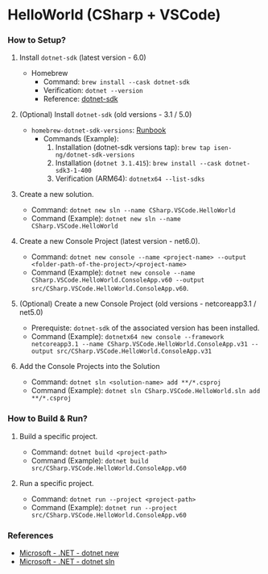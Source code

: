 # HelloWorld (CSharp + VSCode)


### How to Setup?

1. Install `dotnet-sdk` (latest version - 6.0)
    - Homebrew
        - Command: `brew install --cask dotnet-sdk`
        - Verification: `dotnet --version`
        - Reference: [dotnet-sdk](https://formulae.brew.sh/cask/dotnet-sdk#default)

2. (Optional) Install `dotnet-sdk` (old versions - 3.1 / 5.0)
    - `homebrew-dotnet-sdk-versions`: [Runbook](https://github.com/isen-ng/homebrew-dotnet-sdk-versions#installing-one-of-the-versions-here)
        - Commands (Example):
            1. Installation (dotnet-sdk versions tap): `brew tap isen-ng/dotnet-sdk-versions`
            2. Installation (`dotnet 3.1.415`): `brew install --cask dotnet-sdk3-1-400`
            3. Verification (ARM64): `dotnetx64 --list-sdks`

3. Create a new solution.
    - Command: `dotnet new sln --name CSharp.VSCode.HelloWorld`
    - Command (Example): `dotnet new sln --name CSharp.VSCode.HelloWorld`

4. Create a new Console Project (latest version - net6.0).
    - Command: `dotnet new console --name <project-name> --output <folder-path-of-the-project>/<project-name>`
    - Command (Example): `dotnet new console --name CSharp.VSCode.HelloWorld.ConsoleApp.v60 --output src/CSharp.VSCode.HelloWorld.ConsoleApp.v60`.

5. (Optional) Create a new Console Project (old versions - netcoreapp3.1 / net5.0)
    - Prerequiste: `dotnet-sdk` of the associated version has been installed.
    - Command (Example): `dotnetx64 new console --framework netcoreapp3.1 --name CSharp.VSCode.HelloWorld.ConsoleApp.v31 --output src/CSharp.VSCode.HelloWorld.ConsoleApp.v31` 

6. Add the Console Projects into the Solution
    - Command: `dotnet sln <solution-name> add **/*.csproj`
    - Command (Example): `dotnet sln CSharp.VSCode.HelloWorld.sln add **/*.csproj`


### How to Build & Run?

1. Build a specific project.
    - Command: `dotnet build <project-path>`
    - Command (Example): `dotnet build src/CSharp.VSCode.HelloWorld.ConsoleApp.v60`

2. Run a specific project. 
    - Command: `dotnet run --project <project-path>`
    - Command (Example): `dotnet run --project src/CSharp.VSCode.HelloWorld.ConsoleApp.v60`


### References

- [Microsoft - .NET - dotnet new](https://docs.microsoft.com/en-us/dotnet/core/tools/dotnet-new)
- [Microsoft - .NET - dotnet sln](https://docs.microsoft.com/en-us/dotnet/core/tools/dotnet-sln)
